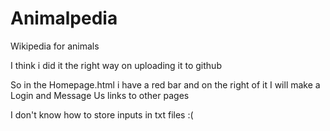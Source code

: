 # Animalpedia
Wikipedia for animals

I think i did it the right way on uploading it to github

So in the Homepage.html i have a red bar 
and on the right of it I will make a Login and Message Us links to other pages

I don't know how to store inputs in txt files :(
